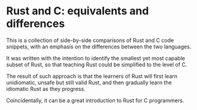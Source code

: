 # Rust and C: equivalents and differences

This is a collection of side-by-side comparisons of Rust and C code snippets, with an emphasis on the differences between the two languages.

It was written with the intention to identify the smallest yet most capable subset of Rust, so that teaching Rust could be simplified to the level of C.

The result of such approach is that the learners of Rust will first learn unidiomatic, unsafe but still valid Rust, and then gradually learn the idiomatic Rust as they progress.

Coincidentally, it can be a great introduction to Rust for C programmers.
